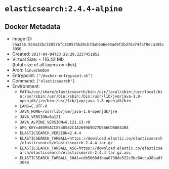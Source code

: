 # `elasticsearch:2.4.4-alpine`

## Docker Metadata

- Image ID: `sha256:554a32bc52857bfc820575b20cb7dab0a6e03ad9f2bd7da74faf0eca186c3050`
- Created: `2017-04-04T23:28:29.223745185Z`
- Virtual Size: ~ 116.42 Mb  
  (total size of all layers on-disk)
- Arch: `linux`/`amd64`
- Entrypoint: `["/docker-entrypoint.sh"]`
- Command: `["elasticsearch"]`
- Environment:
  - `PATH=/usr/share/elasticsearch/bin:/usr/local/sbin:/usr/local/bin:/usr/sbin:/usr/bin:/sbin:/bin:/usr/lib/jvm/java-1.8-openjdk/jre/bin:/usr/lib/jvm/java-1.8-openjdk/bin`
  - `LANG=C.UTF-8`
  - `JAVA_HOME=/usr/lib/jvm/java-1.8-openjdk/jre`
  - `JAVA_VERSION=8u121`
  - `JAVA_ALPINE_VERSION=8.121.13-r0`
  - `GPG_KEY=46095ACC8548582C1A2699A9D27D666CD88E42B4`
  - `ELASTICSEARCH_VERSION=2.4.4`
  - `ELASTICSEARCH_TARBALL=https://download.elastic.co/elasticsearch/elasticsearch/elasticsearch-2.4.4.tar.gz`
  - `ELASTICSEARCH_TARBALL_ASC=https://download.elastic.co/elasticsearch/elasticsearch/elasticsearch-2.4.4.tar.gz.asc`
  - `ELASTICSEARCH_TARBALL_SHA1=cdb5068d1baa07388e522c3bc04cca38aa8f3048`
